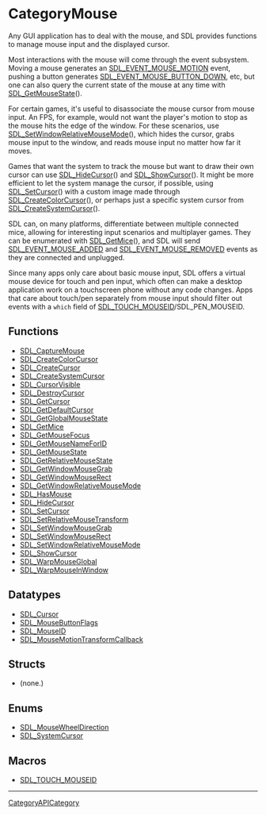 # CategoryMouse

Any GUI application has to deal with the mouse, and SDL provides functions
to manage mouse input and the displayed cursor.

Most interactions with the mouse will come through the event subsystem.
Moving a mouse generates an
[SDL_EVENT_MOUSE_MOTION](SDL_EVENT_MOUSE_MOTION) event, pushing a button
generates [SDL_EVENT_MOUSE_BUTTON_DOWN](SDL_EVENT_MOUSE_BUTTON_DOWN), etc,
but one can also query the current state of the mouse at any time with
[SDL_GetMouseState](SDL_GetMouseState)().

For certain games, it's useful to disassociate the mouse cursor from mouse
input. An FPS, for example, would not want the player's motion to stop as
the mouse hits the edge of the window. For these scenarios, use
[SDL_SetWindowRelativeMouseMode](SDL_SetWindowRelativeMouseMode)(), which
hides the cursor, grabs mouse input to the window, and reads mouse input no
matter how far it moves.

Games that want the system to track the mouse but want to draw their own
cursor can use [SDL_HideCursor](SDL_HideCursor)() and
[SDL_ShowCursor](SDL_ShowCursor)(). It might be more efficient to let the
system manage the cursor, if possible, using
[SDL_SetCursor](SDL_SetCursor)() with a custom image made through
[SDL_CreateColorCursor](SDL_CreateColorCursor)(), or perhaps just a
specific system cursor from
[SDL_CreateSystemCursor](SDL_CreateSystemCursor)().

SDL can, on many platforms, differentiate between multiple connected mice,
allowing for interesting input scenarios and multiplayer games. They can be
enumerated with [SDL_GetMice](SDL_GetMice)(), and SDL will send
[SDL_EVENT_MOUSE_ADDED](SDL_EVENT_MOUSE_ADDED) and
[SDL_EVENT_MOUSE_REMOVED](SDL_EVENT_MOUSE_REMOVED) events as they are
connected and unplugged.

Since many apps only care about basic mouse input, SDL offers a virtual
mouse device for touch and pen input, which often can make a desktop
application work on a touchscreen phone without any code changes. Apps that
care about touch/pen separately from mouse input should filter out events
with a `which` field of
[SDL_TOUCH_MOUSEID](SDL_TOUCH_MOUSEID)/SDL_PEN_MOUSEID.

<!-- END CATEGORY DOCUMENTATION -->

## Functions

<!-- DO NOT HAND-EDIT CATEGORY LISTS, THEY ARE AUTOGENERATED AND WILL BE OVERWRITTEN, BASED ON TAGS IN INDIVIDUAL PAGE FOOTERS. EDIT THOSE INSTEAD. -->
<!-- BEGIN CATEGORY LIST: CategoryMouse, CategoryAPIFunction -->
- [SDL_CaptureMouse](SDL_CaptureMouse)
- [SDL_CreateColorCursor](SDL_CreateColorCursor)
- [SDL_CreateCursor](SDL_CreateCursor)
- [SDL_CreateSystemCursor](SDL_CreateSystemCursor)
- [SDL_CursorVisible](SDL_CursorVisible)
- [SDL_DestroyCursor](SDL_DestroyCursor)
- [SDL_GetCursor](SDL_GetCursor)
- [SDL_GetDefaultCursor](SDL_GetDefaultCursor)
- [SDL_GetGlobalMouseState](SDL_GetGlobalMouseState)
- [SDL_GetMice](SDL_GetMice)
- [SDL_GetMouseFocus](SDL_GetMouseFocus)
- [SDL_GetMouseNameForID](SDL_GetMouseNameForID)
- [SDL_GetMouseState](SDL_GetMouseState)
- [SDL_GetRelativeMouseState](SDL_GetRelativeMouseState)
- [SDL_GetWindowMouseGrab](SDL_GetWindowMouseGrab)
- [SDL_GetWindowMouseRect](SDL_GetWindowMouseRect)
- [SDL_GetWindowRelativeMouseMode](SDL_GetWindowRelativeMouseMode)
- [SDL_HasMouse](SDL_HasMouse)
- [SDL_HideCursor](SDL_HideCursor)
- [SDL_SetCursor](SDL_SetCursor)
- [SDL_SetRelativeMouseTransform](SDL_SetRelativeMouseTransform)
- [SDL_SetWindowMouseGrab](SDL_SetWindowMouseGrab)
- [SDL_SetWindowMouseRect](SDL_SetWindowMouseRect)
- [SDL_SetWindowRelativeMouseMode](SDL_SetWindowRelativeMouseMode)
- [SDL_ShowCursor](SDL_ShowCursor)
- [SDL_WarpMouseGlobal](SDL_WarpMouseGlobal)
- [SDL_WarpMouseInWindow](SDL_WarpMouseInWindow)
<!-- END CATEGORY LIST -->

## Datatypes

<!-- DO NOT HAND-EDIT CATEGORY LISTS, THEY ARE AUTOGENERATED AND WILL BE OVERWRITTEN, BASED ON TAGS IN INDIVIDUAL PAGE FOOTERS. EDIT THOSE INSTEAD. -->
<!-- BEGIN CATEGORY LIST: CategoryMouse, CategoryAPIDatatype -->
- [SDL_Cursor](SDL_Cursor)
- [SDL_MouseButtonFlags](SDL_MouseButtonFlags)
- [SDL_MouseID](SDL_MouseID)
- [SDL_MouseMotionTransformCallback](SDL_MouseMotionTransformCallback)
<!-- END CATEGORY LIST -->

## Structs

<!-- DO NOT HAND-EDIT CATEGORY LISTS, THEY ARE AUTOGENERATED AND WILL BE OVERWRITTEN, BASED ON TAGS IN INDIVIDUAL PAGE FOOTERS. EDIT THOSE INSTEAD. -->
<!-- BEGIN CATEGORY LIST: CategoryMouse, CategoryAPIStruct -->
- (none.)
<!-- END CATEGORY LIST -->

## Enums

<!-- DO NOT HAND-EDIT CATEGORY LISTS, THEY ARE AUTOGENERATED AND WILL BE OVERWRITTEN, BASED ON TAGS IN INDIVIDUAL PAGE FOOTERS. EDIT THOSE INSTEAD. -->
<!-- BEGIN CATEGORY LIST: CategoryMouse, CategoryAPIEnum -->
- [SDL_MouseWheelDirection](SDL_MouseWheelDirection)
- [SDL_SystemCursor](SDL_SystemCursor)
<!-- END CATEGORY LIST -->

## Macros

<!-- DO NOT HAND-EDIT CATEGORY LISTS, THEY ARE AUTOGENERATED AND WILL BE OVERWRITTEN, BASED ON TAGS IN INDIVIDUAL PAGE FOOTERS. EDIT THOSE INSTEAD. -->
<!-- BEGIN CATEGORY LIST: CategoryMouse, CategoryAPIMacro -->
- [SDL_TOUCH_MOUSEID](SDL_TOUCH_MOUSEID)
<!-- END CATEGORY LIST -->


----
[CategoryAPICategory](CategoryAPICategory)

